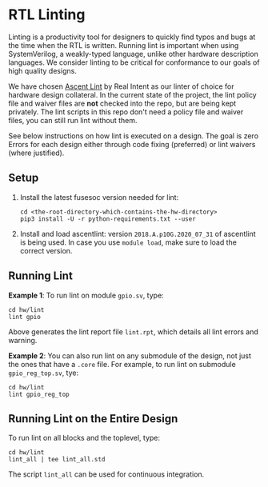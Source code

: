 # RTL Linting

Linting is a productivity tool for designers to quickly find typos and
bugs at the time when the RTL is written. Running lint is important
when using SystemVerilog, a weakly-typed language, unlike other hardware
description languages. We consider linting to be critical for conformance
to our goals of high quality designs.

We have chosen [Ascent
Lint](https://www.realintent.com/rtl-linting-ascent-lint/) by Real Intent
as our linter of choice for hardware design collateral.
In the current state of the project, the lint policy file and waiver
files are **not** checked into the repo, but are being kept
privately. The lint scripts in this repo don't need a policy file and
waiver files, you can still run lint without them.

See below instructions on how lint is executed on a design. The goal
is zero Errors for each design either through code fixing
(preferred) or lint waivers (where justified).

## Setup

1.  Install the latest fusesoc version needed for lint:

        cd <the-root-directory-which-contains-the-hw-directory>
        pip3 install -U -r python-requirements.txt --user

1.  Install and load ascentlint: version
    `2018.A.p10G.2020_07_31` of ascentlint is being used.
    In case you use `module load`, make sure to load the correct version.

## Running Lint

**Example 1**: To run lint on module `gpio.sv`, type:

    cd hw/lint
    lint gpio

Above generates the lint report file `lint.rpt`, which details all lint errors
and warning.

**Example 2**: You can also run lint on any submodule of the design, not
  just the ones that have a `.core` file. For example, to run lint on submodule
  `gpio_reg_top.sv`, tye:

    cd hw/lint
    lint gpio_reg_top

## Running Lint on the Entire Design

To run lint on all blocks and the toplevel, type:

    cd hw/lint
    lint_all | tee lint_all.std

The script `lint_all` can be used for continuous integration.
